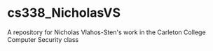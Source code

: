 # cs338_NicholasVS
A repository for Nicholas Vlahos-Sten's work in the Carleton College Computer Security class

